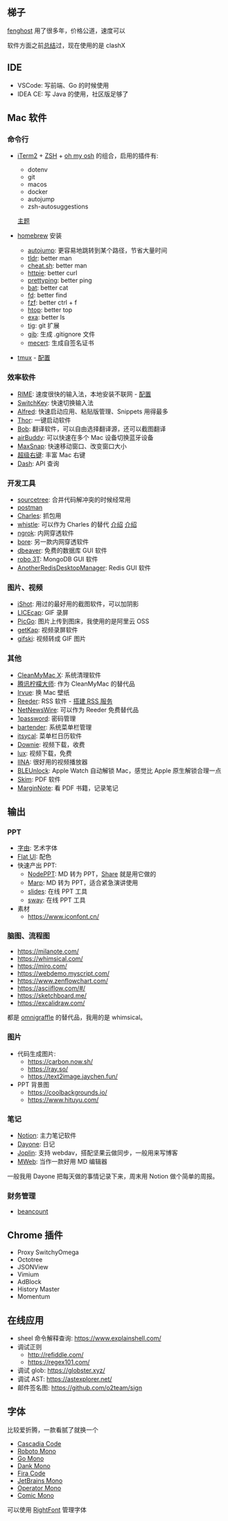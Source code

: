## 梯子

[fenghost](https://www.fenghost.net/) 用了很多年，价格公道，速度可以

软件方面之前[总结](https://github.com/riskers/blog/issues/38)过，现在使用的是 clashX

## IDE

* VSCode: 写前端、Go 的时候使用
* IDEA CE: 写 Java 的使用，社区版足够了

## Mac 软件

### 命令行

* [iTerm2](https://iterm2.com/) + [ZSH](https://www.zsh.org/) + [oh my osh](https://ohmyz.sh/) 的组合，启用的插件有:

  * dotenv
  * git
  * macos
  * docker
  * autojump
  * zsh-autosuggestions

  [主题](https://www.slant.co/topics/7553/~theme-for-oh-my-zsh)

* [homebrew](https://brew.sh/) 安装
  * [autojump](https://github.com/wting/autojump): 更容易地跳转到某个路径，节省大量时间
  * [tldr](https://tldr.sh/): better man
  * [cheat.sh](https://github.com/chubin/cheat.sh): better man
  * [httpie](https://httpie.io/): better curl
  * [prettyping](https://github.com/denilsonsa/prettyping): better ping
  * [bat](https://github.com/sharkdp/bat): better cat
  * [fd](https://github.com/sharkdp/fd): better find
  * [fzf](https://github.com/junegunn/fzf): better ctrl + f
  * [htop](https://htop.dev/): better top
  * [exa](https://github.com/ogham/exa): better ls
  * [tig](https://github.com/jonas/tig): git 扩展
  * [gib](https://github.com/DavSanchez/gib): 生成 .gitignore 文件
  * [mecert](https://github.com/FiloSottile/mkcert): 生成自签名证书

* [tmux](https://github.com/tmux/tmux) - [配置](https://gist.github.com/riskers/4cf70b3de35906d0df7009ecbfeba3a7)

### 效率软件

* [RIME](https://rime.im/): 速度很快的输入法，本地安装不联网 - [配置](https://gist.github.com/riskers/9bd441f0483325ef991f2b40da7d2eed)
* [SwitchKey](https://github.com/itsuhane/SwitchKey): 快速切换输入法
* [Alfred](https://www.alfredapp.com/): 快速启动应用、粘贴版管理、Snippets 用得最多
* [Thor](https://github.com/gbammc/Thor): 一键启动软件
* [Bob](https://github.com/ripperhe/Bob): 翻译软件，可以自由选择翻译源，还可以截图翻译
* [airBuddy](https://v2.airbuddy.app/): 可以快速在多个 Mac 设备切换蓝牙设备
* [MaxSnap](https://noteifyapp.com/maxsnap-mac-window-manager/): 快速移动窗口、改变窗口大小
* [超级右键](https://apps.apple.com/cn/app/%E8%B6%85%E7%BA%A7%E5%8F%B3%E9%94%AE-irightmouse/id1497428978?mt=12): 丰富 Mac 右键
* [Dash](https://kapeli.com/dash): API 查询 

### 开发工具

* [sourcetree](https://www.sourcetreeapp.com/): 合并代码解冲突的时候经常用
* [postman](https://www.postman.com/)
* [Charles](https://www.charlesproxy.com/): 抓包用
* [whistle](https://github.com/avwo/whistle): 可以作为 Charles 的替代 [介绍](https://github.com/kaiye/kaiye.github.com/issues/27) [介绍](https://zhuanlan.zhihu.com/p/79037633)
* [ngrok](https://ngrok.com/): 内网穿透软件
* [bore](https://github.com/ekzhang/bore): 另一款内网穿透软件
* [dbeaver](https://dbeaver.com/): 免费的数据库 GUI 软件
* [robo 3T](https://robomongo.org/): MongoDB GUI 软件
* [AnotherRedisDesktopManager](https://github.com/qishibo/AnotherRedisDesktopManager): Redis GUI 软件

<!-- 改键软件: https://github.com/pqrs-org/Karabiner-Elements -->

### 图片、视频

* [iShot](https://www.better365.cn/ishot.html): 用过的最好用的截图软件，可以加阴影
* [LICEcap](https://www.cockos.com/licecap/): GIF 录屏
* [PicGo](https://github.com/Molunerfinn/PicGo): 图片上传到图床，我使用的是阿里云 OSS
* [getKap](https://getkap.co/): 视频录屏软件
* [gifski](https://gif.ski/): 视频转成 GIF 图片

<!-- https://www.jianshu.com/p/84f363d8fc1f -->

### 其他

* [CleanMyMac X](https://macpaw.com/cleanmymac): 系统清理软件
* [腾讯柠檬大师](https://lemon.qq.com/): 作为 CleanMyMac 的替代品
* [Irvue](https://apps.apple.com/us/app/irvue/id1039633667?mt=12): 换 Mac 壁纸
* [Reeder](http://reederapp.com/mac/): RSS 软件 - [搭建 RSS 服务](https://github.com/riskers/blog/issues/50)
* [NetNewsWire](https://ranchero.com/netnewswire/): 可以作为 Reeder 免费替代品
* [1password](https://1password.com/): 密码管理
* [bartender](https://www.macbartender.com/): 系统菜单栏管理
* [itsycal](https://www.mowglii.com/itsycal/): 菜单栏日历软件
* [Downie](https://software.charliemonroe.net/downie/): 视频下载，收费
* [lux](https://github.com/iawia002/lux): 视频下载，免费
* [IINA](https://github.com/iina/iina): 很好用的视频播放器
* [BLEUnlock](https://github.com/ts1/BLEUnlock): Apple Watch 自动解锁 Mac，感觉比 Apple 原生解锁合理一点
* [Skim](https://pdf.wondershare.net/ad/pdf-editor-mac.html): PDF 软件
* [MarginNote](https://www.marginnote.com/): 看 PDF 书籍，记录笔记


## 输出

### PPT

* [字由](http://www.hellofont.cn/): 艺术字体
* [Flat UI](http://designmodo.github.io/Flat-UI/): 配色
* 快速产出 PPT:
  * [NodePPT](https://github.com/ksky521/nodeppt): MD 转为 PPT，[Share](https://riskers.github.io/share/) 就是用它做的
  * [Marp](https://yhatt.github.io/marp/): MD 转为 PPT，适合紧急演讲使用
  * [slides](https://slides.com/): 在线 PPT 工具
  * [sway](https://sway.office.com/): 在线 PPT 工具
* 素材
  * https://www.iconfont.cn/

### 脑图、流程图

* https://milanote.com/
* https://whimsical.com/
* https://miro.com/
* https://webdemo.myscript.com/
* https://www.zenflowchart.com/
* https://asciiflow.com/#/
* https://sketchboard.me/
* https://excalidraw.com/

都是 [omnigraffle](https://www.omnigroup.com/omnigraffle) 的替代品，我用的是 whimsical。

### 图片

* 代码生成图片:
  * https://carbon.now.sh/
  * https://ray.so/
  * https://text2image.jaychen.fun/
* PPT 背景图
  * https://coolbackgrounds.io/
  * https://www.hituyu.com/

### 笔记

* [Notion](https://www.notion.so/): 主力笔记软件
* [Dayone](https://dayoneapp.com/): 日记
* [Joplin](https://joplinapp.org/): 支持 webdav，搭配坚果云做同步，一般用来写博客
* [MWeb](https://www.mweb.im/): 当作一款好用 MD 编辑器

一般我用 Dayone 把每天做的事情记录下来，周末用 Notion 做个简单的周报。

### 财务管理

* [beancount](https://github.com/beancount/beancount)


## Chrome 插件

* Proxy SwitchyOmega
* Octotree
* JSONView
* Vimium
* AdBlock
* History Master
* Momentum

## 在线应用

* sheel 命令解释查询: https://www.explainshell.com/
* 调试正则
  * http://refiddle.com/
  * https://regex101.com/
* 调试 glob: https://globster.xyz/
* 调试 AST: https://astexplorer.net/
* 邮件签名图: https://github.com/o2team/sign


## 字体

比较爱折腾，一款看腻了就换一个

* [Cascadia Code](https://github.com/microsoft/cascadia-code)
* [Roboto Mono](https://www.cufonfonts.com/font/roboto-mono)
* [Go Mono](https://fontlibrary.org/en/font/go-mono)
* [Dank Mono](https://dank.sh/)
* [Fira Code](https://github.com/tonsky/FiraCode)
* [JetBrains Mono](https://www.jetbrains.com/lp/mono/)
* [Operator Mono](https://github.com/keyding/Operator-Mono)
* [Comic Mono](https://dtinth.github.io/comic-mono-font/)

可以使用 [RightFont](https://rightfontapp.com/) 管理字体
